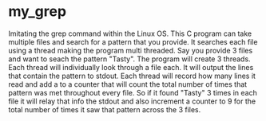 # my_grep
Imitating the grep command within the Linux OS. This C program can take multiple files and search for a pattern that you provide. 
It searches each file using a thread making the program multi threaded. 
Say you provide 3 files and want to seach the pattern "Tasty". The program will create 3 threads.
Each thread will individually look through a file each. It will output the lines that contain the pattern to stdout.
Each thread will record how many lines it read and add a to a counter that will count the total number of times that pattern was met throughout every file. 
So if it found "Tasty" 3 times in each file it will relay that info the stdout and also increment a counter to 9 for the total number of times it saw that pattern
across the 3 files.
